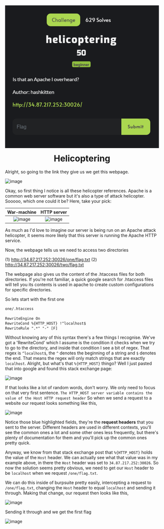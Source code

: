 <p align="center">
  <img width="600" src="Challenge.PNG" alt="Challenge Description">
</p>
<h1 align="center" style="margin-top: 0px;">Helicoptering</h1>

Alright, so going to the link they give us we get this webpage.

![image](https://user-images.githubusercontent.com/104875856/192170071-8f6d9507-d92c-4f4e-980a-c570191e9dc5.png)

Okay, so first thing I notice is all these helicopter references. Apache is a common web server software but it's also a type of attack helicopter. Sooooo, which one could it be? Here, take your pick:

War-machine             |  HTTP server
:-------------------------:|:-------------------------:
| ![image](https://user-images.githubusercontent.com/104875856/192170186-4bce1d3b-7500-4260-8e30-06793216624a.png) |  ![image](https://user-images.githubusercontent.com/104875856/192170208-6c87c791-29cb-4f0e-9306-506cd57c4b10.png) |

As much as I'd love to imagine our server is being run on an Apache attack helicopter, it seems more likely that this server is running the Apache HTTP service. 

Now, the webpage tells us we need to access two directories

(1) http://34.87.217.252:30026/one/flag.txt
(2) http://34.87.217.252:30026/two/flag.txt

The webpage also gives us the content of the .htaccess files for both directories. If you're not familiar, a quick google search for .htaccess files will tell you its contents is used in apache to create custom configurations for specific directories.

So lets start with the first one

```
one/.htaccess

RewriteEngine On
RewriteCond %{HTTP_HOST} !^localhost$
RewriteRule ".*" "-" [F]
```

Without knowing any of this syntax there's a few things I recognise. We've got a 'RewriteCond' which I assume is the condition it checks when we try to go to the directory, and inside that condition I see a bit of regex. That regex is `^localhost$`, the `^` denotes the beginning of a string and `$` denotes the end. That means the regex will only match strings that are exactly `localhost`. Alright, but what's that `%{HTTP_HOST}` thingo? Well I just pasted that into google and found this stack exchange page:

![image](https://user-images.githubusercontent.com/104875856/192171027-90c263b8-0050-46e8-beeb-59b20f051ceb.png)

If that looks like a lot of random words, don't worry. We only need to focus on that very first sentence.
`The HTTP_HOST server variable contains the value of the Host HTTP request header`
So when we send a request to a website our request looks something like this,

![image](https://user-images.githubusercontent.com/104875856/192171109-d738db53-a5da-4b90-8be7-c26d37b8051d.png)

Notice those blue highlighted fields, they're the **request headers** that you sent to the server. Different headers are used in different contexts, you'll see the common ones a lot and some other ones less frequently, but there's plenty of documentation for them and you'll pick up the common ones pretty quick.

Anyway, we know from that stack exchange post that `%{HTTP_HOST}` holds the value of the `Host` header. We can actually see what that value was in my example above, in there the `Host` header was set to `34.87.217.252:30026`. So now the solution seems pretty obvious, we need to get our `Host` header to be `localhost` when we request `/one/flag.txt`.

We can do this inside of burpsuite pretty easily, intercepting a request to `/one/flag.txt`, changing the `Host` header to equal `localhost` and sending it through.
Making that change, our request then looks like this,

![image](https://user-images.githubusercontent.com/104875856/192171420-de744843-8073-45d3-aa45-06e9b4a0a6d9.png)

Sending it through and we get the first flag

![image](https://user-images.githubusercontent.com/104875856/192171456-66b2ed1c-65c8-4356-a8c3-0edbda0d16a2.png)




